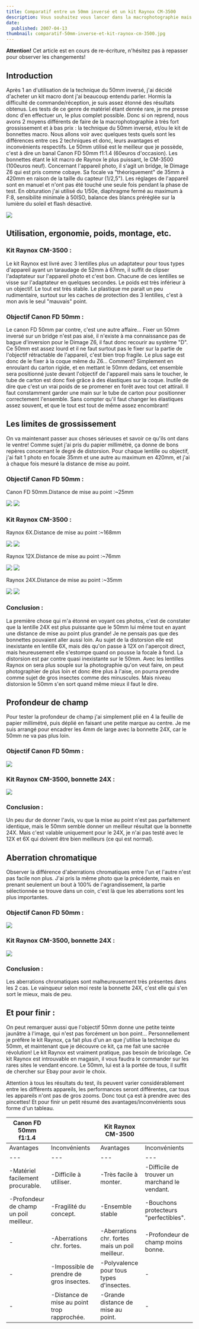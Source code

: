 ```yaml
---
title: Comparatif entre un 50mm inversé et un kit Raynox CM-3500
description: Vous souhaitez vous lancer dans la macrophotographie mais avec un très petit budget ? Je vous propose donc un test comparatif de 2 méthodes accessibles très financièrement.
date:
  published: 2007-04-13
thumbnail: comparatif-50mm-inverse-et-kit-raynox-cm-3500.jpg
---
```


**Attention!** Cet article est en cours de re-écriture, n'hésitez pas à repasser pour observer les changements!

## Introduction

Après 1 an d'utilisation de la technique du 50mm inversé, j'ai décidé d'acheter un kit macro dont j'ai beaucoup entendu parler. Hormis la difficulté de commande/réception, je suis assez étonné des résultats obtenus. Les tests de ce genre de matériel étant denrée rare, je me presse donc d'en effectuer un, le plus complet possible. Donc si on reprend, nous avons 2 moyens différents de faire de la macrophotographie à très fort grossissement et à bas prix : la technique du 50mm inversé, et/ou le kit de bonnettes macro. Nous allons voir avec quelques tests quels sont les différences entre ces 2 techniques et donc, leurs avantages et inconvénients respectifs. Le 50mm utilisé est le meilleur que je possède, c'est à dire un banal Canon FD 50mm f1:1.4 (60euros d'occasion). Les bonnettes étant le kit macro de Raynox le plus puissant, le CM-3500 (100euros neuf). Concernant l'appareil photo, il s'agit un bridge, le Dimage Z6 qui est pris comme cobaye. Sa focale va "théoriquement" de 35mm à 420mm en raison de la taille du capteur (1/2,5"). Les réglages de l'appareil sont en manuel et n'ont pas été touché une seule fois pendant la phase de test. En obturation j'ai utilisé du 1/50e, diaphragme fermé au maximum à F:8, sensibilité minimale à 50ISO, balance des blancs préréglée sur la lumière du soleil et flash désactivé.

![](/img/articles/comparatif-canon50-raynox3500/canon_raynox.jpg)

## Utilisation, ergonomie, poids, montage, etc.

### Kit Raynox CM-3500 :

Le kit Raynox est livré avec 3 lentilles plus un adaptateur pour tous types d'appareil ayant un taraudage de 52mm à 67mm, il suffit de clipser l'adaptateur sur l'appareil photo et c'est bon. Chacune de ces lentilles se visse sur l'adaptateur en quelques secondes. Le poids est très inférieur à un objectif. Le tout est très stable. Le plastique me parait un peu rudimentaire, surtout sur les caches de protection des 3 lentilles, c'est à mon avis le seul "mauvais" point.

### Objectif Canon FD 50mm :

Le canon FD 50mm par contre, c'est une autre affaire... Fixer un 50mm inversé sur un bridge n'est pas aisé, il n'existe à ma connaissance pas de bague d'inversion pour le Dimage Z6, il faut donc recourir au système "D". Ce 50mm est assez lourd et il ne faut surtout pas le fixer sur la partie de l'objectif rétractable de l'appareil, c'est bien trop fragile. Le plus sage est donc de le fixer à la coque même du Z6... Comment? Simplement en enroulant du carton rigide, et en mettant le 50mm dedans, cet ensemble sera positionné juste devant l'objectif de l'appareil mais sans le toucher, le tube de carton est donc fixé grâce à des élastiques sur la coque. Inutile de dire que c'est un vrai poids de se promener en forêt avec tout cet attirail. Il faut constamment garder une main sur le tube de carton pour positionner correctement l'ensemble. Sans compter qu'il faut changer les élastiques assez souvent, et que le tout est tout de même assez encombrant!

## Les limites de grossissement

On va maintenant passer aux choses sérieuses et savoir ce qu'ils ont dans le ventre! Comme sujet j'ai pris du papier millimétré, ça donne de bons repères concernant le degré de distorsion. Pour chaque lentille ou objectif, j'ai fait 1 photo en focale 35mm et une autre au maximum en 420mm, et j'ai à chaque fois mesuré la distance de mise au point.

### Objectif Canon FD 50mm :

Canon FD 50mm.Distance de mise au point :~25mm

![](/img/articles/comparatif-canon50-raynox3500/canon_50mm_min.jpg)
![](/img/articles/comparatif-canon50-raynox3500/canon_50mm_max.jpg)

### Kit Raynox CM-3500 :

Raynox 6X.Distance de mise au point :~168mm

![](/img/articles/comparatif-canon50-raynox3500/raynox_6x_min.jpg)
![](/img/articles/comparatif-canon50-raynox3500/raynox_6x_max.jpg)

Raynox 12X.Distance de mise au point :~76mm

![](/img/articles/comparatif-canon50-raynox3500/raynox_12x_min.jpg)
![](/img/articles/comparatif-canon50-raynox3500/raynox_12x_max.jpg)

Raynox 24X.Distance de mise au point :~35mm

![](/img/articles/comparatif-canon50-raynox3500/raynox_24x_min.jpg)
![](/img/articles/comparatif-canon50-raynox3500/raynox_24x_max.jpg)

### Conclusion :

La première chose qui m'a étonné en voyant ces photos, c'est de constater que la lentille 24X est plus puissante que le 50mm lui même tout en ayant une distance de mise au point plus grande! Je ne pensais pas que des bonnettes pouvaient aller aussi loin. Au sujet de la distorsion elle est inexistante en lentille 6X, mais dès qu'on passe à 12X on l'aperçoit direct, mais heureusement elle s'estompe quand on pousse la focale à fond. La distorsion est par contre quasi inexistante sur le 50mm. Avec les lentilles Raynox on sera plus souple sur la photographie qu'on veut faire, on peut photographier de plus loin et donc être plus à l'aise, on pourra prendre comme sujet de gros insectes comme des minuscules. Mais niveau distorsion le 50mm s'en sort quand même mieux il faut le dire.

## Profondeur de champ

Pour tester la profondeur de champ j'ai simplement plié en 4 la feuille de papier millimétré, puis déplié en faisant une petite marque au centre. Je me suis arrangé pour encadrer les 4mm de large avec la bonnette 24X, car le 50mm ne va pas plus loin.

### Objectif Canon FD 50mm :

![](/img/articles/comparatif-canon50-raynox3500/canon_50mm_prof.jpg)

### Kit Raynox CM-3500, bonnette 24X :

![](/img/articles/comparatif-canon50-raynox3500/raynox_24x_prof.jpg)

### Conclusion :

Un peu dur de donner l'avis, vu que la mise au point n'est pas parfaitement identique, mais le 50mm semble donner un meilleur résultat que la bonnette 24X. Mais c'est valable uniquement pour le 24X, je n'ai pas testé avec le 12X et 6X qui doivent être bien meilleurs (ce qui est normal).

## Aberration chromatique

Observer la différence d'aberrations chromatiques entre l'un et l'autre n'est pas facile non plus. J'ai pris la même photo que la précédente, mais en prenant seulement un bout à 100% de l'agrandissement, la partie sélectionnée se trouve dans un coin, c'est là que les aberrations sont les plus importantes.

### Objectif Canon FD 50mm :

![](/img/articles/comparatif-canon50-raynox3500/canon_50mm_abe.jpg)

### Kit Raynox CM-3500, bonnette 24X :

![](/img/articles/comparatif-canon50-raynox3500/raynox_24x_abe.jpg)

### Conclusion :

Les aberrations chromatiques sont malheureusement très présentes dans les 2 cas. Le vainqueur selon moi reste la bonnette 24X, c'est elle qui s'en sort le mieux, mais de peu.

## Et pour finir :

On peut remarquer aussi que l'objectif 50mm donne une petite teinte jaunâtre à l'image, qui n'est pas forcément un bon point... Personnellement je préfère le kit Raynox, ça fait plus d'un an que j'utilise la technique du 50mm, et maintenant que je découvre ce kit, ça me fait une sacrée révolution! Le kit Raynox est vraiment pratique, pas besoin de bricolage. Ce kit Raynox est introuvable en magasin, il vous faudra le commander sur les rares sites le vendant encore. Le 50mm, lui est à la portée de tous, il suffit de chercher sur Ebay pour avoir le choix.

Attention à tous les résultats du test, ils peuvent varier considérablement entre les différents appareils, les performances seront différentes, car tous les appareils n'ont pas de gros zooms. Donc tout ça est à prendre avec des pincettes! Et pour finir un petit résumé des avantages/inconvénients sous forme d'un tableau.

| Canon FD 50mm f1:1.4                   |                                             | Kit Raynox CM-3500                              |                                               |
| -------------------------------------- | ------------------------------------------- | ----------------------------------------------- | --------------------------------------------- |
| Avantages                              | Inconvénients                               | Avantages                                       | Inconvénients                                 |
| ---                                    | ---                                         | ---                                             | ---                                           |
| -Matériel facilement procurable.       | -Difficile à utiliser.                      | -Très facile à monter.                          | -Difficile de trouver un marchand le vendant. |
| -Profondeur de champ un poil meilleur. | -Fragilité du concept.                      | -Ensemble stable                                | -Bouchons protecteurs "perfectibles".         |
| -                                      | -Aberrations chr. fortes.                   | -Aberrations chr. fortes mais un poil meilleur. | -Profondeur de champ moins bonne.             |
| -                                      | -Impossible de prendre de gros insectes.    | -Polyvalence pour tous types d'insectes.        | -                                             |
| -                                      | -Distance de mise au point trop rapprochée. | -Grande distance de mise au point.              | -                                             |
